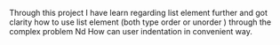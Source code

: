 Through this project I have learn regarding list element further and got clarity how to use list element (both type order or unorder ) through the complex problem Nd How can user indentation in convenient way.
